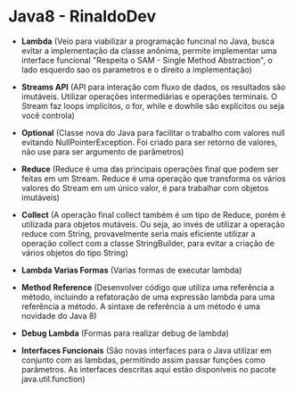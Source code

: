 # Java8 - RinaldoDev
- __Lambda__ (Veio para viabilizar a programação funcinal no Java, busca evitar a implementação da classe anônima, permite implementar uma interface funcional "Respeita o SAM - Single Method Abstraction", o lado esquerdo sao os parametros e o direito a implementação)  
  
  
- __Streams API__ (API para interação com fluxo de dados, os resultados são imutáveis. Utilizar operações intermediárias e operações terminais. O Stream faz loops implícitos, o for, while e dowhile são explícitos ou seja você controla)
  

- __Optional__ (Classe nova do Java para facilitar o trabalho com valores null evitando NullPointerException. Foi criado para ser retorno de valores, não use para ser argumento de parâmetros)
  

- __Reduce__ (Reduce é uma das principais operações final que podem ser feitas em um Stream. Reduce é uma
  operação que transforma os vários valores do Stream em um único valor, é para trabalhar com objetos imutáveis) 
  

- __Collect__ (A operação final collect também é um tipo de Reduce, porém é utilizada para objetos mutáveis. Ou
  seja, ao invés de utilizar a operação reduce com String, provavelmente seria mais eficiente utilizar a
  operação collect com a classe StringBuilder, para evitar a criação de vários objetos do tipo String)
  

- __Lambda Varias Formas__ (Varias formas de executar lambda)
  

- __Method Reference__ (Desenvolver código que utiliza uma referência a método, incluindo a refatoração de uma
  expressão lambda para uma referência a método. A sintaxe de referência a um método é uma novidade do Java 8)
  

- __Debug Lambda__ (Formas para realizar debug de lambda)
  

- __Interfaces Funcionais__ (São novas interfaces para o Java utilizar em conjunto com as lambdas, permitindo assim passar funções como parâmetros. As interfaces descritas aqui estão disponíveis no pacote java.util.function)